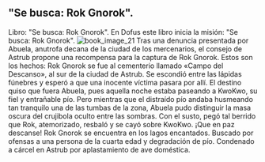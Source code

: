 ## "Se busca: Rok Gnorok".
Libro: "Se busca: Rok Gnorok".
En Dofus este libro inicia la misión: "Se busca: Rok Gnorok".
![book_image_21](https://media.discordapp.net/attachments/1105643336989159555/1105647967806959727/21.jpg)
Tras una denuncia presentada por Abuela, anutrofa decana de la ciudad de los mercenarios, el consejo de Astrub propone una recompensa para la captura de Rok Gnorok.
Estos son los hechos: Rok Gnorok se fue al cementerio llamado «Campo del Descanso», al sur de la ciudad de Astrub. Se escondió entre las lápidas fúnebres y esperó a que una inocente víctima pasara por allí. El destino quiso que fuera Abuela, pues aquella noche estaba paseando a KwoKwo, su fiel y entrañable pío. Pero mientras que el distraído pío andaba husmeando tan tranquilo una de las tumbas de la zona, Abuela pudo distinguir la masa oscura del crujibola oculto entre las sombras. Con el susto, pegó tal berrido que Rok, atemorizado, resbaló y se cayó sobre KwoKwo. ¡Que en paz descanse!
Rok Gnorok se encuentra en los lagos encantados.
Buscado por ofensas a una persona de la cuarta edad y degradación de pío. Condenado a cárcel en Astrub por aplastamiento de ave doméstica.